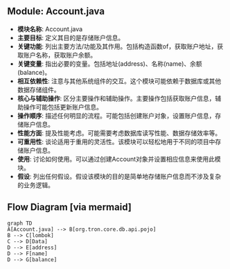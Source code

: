 ## Module: Account.java
- **模块名称**: Account.java
- **主要目标**: 定义其目的是存储账户信息。
- **关键功能**: 列出主要方法/功能及其作用。包括构造函数of，获取账户地址，获取账户名称，获取账户余额。
- **关键变量**: 指出必要的变量。包括地址(address)、名称(name)、余额(balance)。
- **相互依赖性**: 注意与其他系统组件的交互。这个模块可能依赖于数据库或其他数据存储组件。
- **核心与辅助操作**: 区分主要操作和辅助操作。主要操作包括获取账户信息，辅助操作可能包括更新账户信息。
- **操作顺序**: 描述任何明显的流程。可能包括创建账户对象，设置账户信息，存储账户信息。
- **性能方面**: 提及性能考虑。可能需要考虑数据库读写性能、数据存储效率等。
- **可重用性**: 谈论适用于重用的灵活性。该模块可以轻松地用于不同的项目中存储账户信息。
- **使用**: 讨论如何使用。可以通过创建Account对象并设置相应信息来使用此模块。
- **假设**: 列出任何假设。假设该模块的目的是简单地存储账户信息而不涉及复杂的业务逻辑。
## Flow Diagram [via mermaid]
```mermaid
graph TD
A[Account.java] --> B[org.tron.core.db.api.pojo]
B --> C[lombok]
C --> D[Data]
D --> E[address]
D --> F[name]
D --> G[balance]
```
